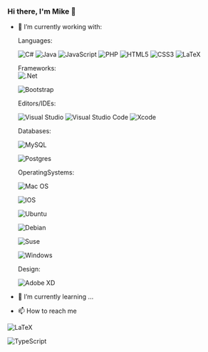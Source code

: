 ### Hi there, I'm Mike 👋


- 🔭 I’m currently working with: <br>
  
  Languages: <br>
  <!-- C# Icon -->
  ![C#](https://img.shields.io/badge/c%23-%23239120.svg?style=for-the-badge&logo=c-sharp&logoColor=white) ![Java](https://img.shields.io/badge/java-%23ED8B00.svg?style=for-the-badge&logo=java&logoColor=white) ![JavaScript](https://img.shields.io/badge/javascript-%23323330.svg?style=for-the-badge&logo=javascript&logoColor=%23F7DF1E) ![PHP](https://img.shields.io/badge/php-%23777BB4.svg?style=for-the-badge&logo=php&logoColor=white) ![HTML5](https://img.shields.io/badge/html5-%23E34F26.svg?style=for-the-badge&logo=html5&logoColor=white) ![CSS3](https://img.shields.io/badge/css3-%231572B6.svg?style=for-the-badge&logo=css3&logoColor=white) ![LaTeX](https://img.shields.io/badge/latex-%23008080.svg?style=for-the-badge&logo=latex&logoColor=white)
  
  
  
  
  
  <!-- PHP Icon -->
  
  
  
  
  

  <!-- LaTex Icon -->
  
  
  Frameworks: <br>
  ![.Net](https://img.shields.io/badge/.NET-5C2D91?style=for-the-badge&logo=.net&logoColor=white)
  
  ![Bootstrap](https://img.shields.io/badge/bootstrap-%23563D7C.svg?style=for-the-badge&logo=bootstrap&logoColor=white)
  
  Editors/IDEs: <br>
  <!-- Visual Studio Icon -->
  ![Visual Studio](https://img.shields.io/badge/Visual%20Studio-5C2D91.svg?style=for-the-badge&logo=visual-studio&logoColor=white) ![Visual Studio Code](https://img.shields.io/badge/Visual%20Studio%20Code-0078d7.svg?style=for-the-badge&logo=visual-studio-code&logoColor=white) ![Xcode](https://img.shields.io/badge/Xcode-007ACC?style=for-the-badge&logo=Xcode&logoColor=white)
  
  
  
  
  
  Databases: <br>
  <!-- MySQL Icon -->
  ![MySQL](https://img.shields.io/badge/mysql-%2300f.svg?style=for-the-badge&logo=mysql&logoColor=white)
  <!-- Postgres Icon -->
  ![Postgres](https://img.shields.io/badge/postgres-%23316192.svg?style=for-the-badge&logo=postgresql&logoColor=white)
  
  OperatingSystems: <br>
  <!-- MacOS Icon -->
  ![Mac OS](https://img.shields.io/badge/mac%20os-000000?style=for-the-badge&logo=macos&logoColor=F0F0F0)
  
  ![IOS](https://img.shields.io/badge/iOS-000000?style=for-the-badge&logo=ios&logoColor=white)
  
  ![Ubuntu](https://img.shields.io/badge/Ubuntu-E95420?style=for-the-badge&logo=ubuntu&logoColor=white)

  ![Debian](https://img.shields.io/badge/Debian-D70A53?style=for-the-badge&logo=debian&logoColor=white)
  
  ![Suse](https://img.shields.io/badge/SUSE-0C322C?style=for-the-badge&logo=SUSE&logoColor=white)
  
  ![Windows](https://img.shields.io/badge/Windows-0078D6?style=for-the-badge&logo=windows&logoColor=white)
  
  Design: <br>
  <!-- AdobeXD Icon -->
  ![Adobe XD](https://img.shields.io/badge/Adobe%20XD-470137?style=for-the-badge&logo=Adobe%20XD&logoColor=#FF61F6)

 
  


- 🌱 I’m currently learning ...

- 📫 How to reach me



<!--

- 🔭 I’m currently working with ...
- 🌱 I’m currently learning ...
- 👯 I’m looking to collaborate on ...
- 🤔 I’m looking for help with ...
- 💬 Ask me about ...
- 📫 How to reach me: ...
- 😄 Pronouns: ...
- ⚡ Fun fact: ...
-->




<!-- LaTex Icon -->
![LaTeX](https://img.shields.io/badge/latex-%23008080.svg?style=for-the-badge&logo=latex&logoColor=white)


<!-- Typescript -->
![TypeScript](https://img.shields.io/badge/typescript-%23007ACC.svg?style=for-the-badge&logo=typescript&logoColor=white)

